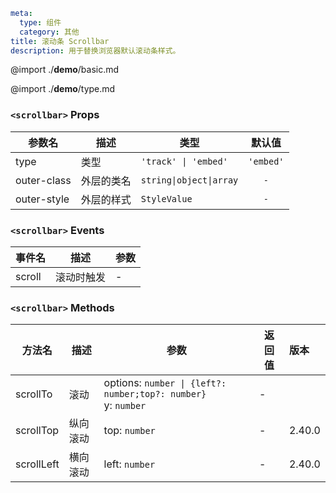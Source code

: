 ```yaml
meta:
  type: 组件
  category: 其他
title: 滚动条 Scrollbar
description: 用于替换浏览器默认滚动条样式。
```

@import ./__demo__/basic.md

@import ./__demo__/type.md


### `<scrollbar>` Props

|参数名|描述|类型|默认值|
|---|---|---|:---:|
|type|类型|`'track' \| 'embed'`|`'embed'`|
|outer-class|外层的类名|`string\|object\|array`|`-`|
|outer-style|外层的样式|`StyleValue`|`-`|
### `<scrollbar>` Events

|事件名|描述|参数|
|---|---|---|
|scroll|滚动时触发|-|
### `<scrollbar>` Methods

|方法名|描述|参数|返回值|版本|
|---|---|---|---|:---|
|scrollTo|滚动|options: `number \| {left?: number;top?: number}`<br>y: `number`|-||
|scrollTop|纵向滚动|top: `number`|-|2.40.0|
|scrollLeft|横向滚动|left: `number`|-|2.40.0|


